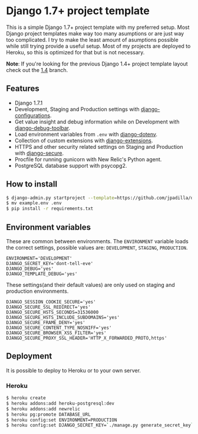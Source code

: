 # Django 1.7+ project template

This is a simple Django 1.7+ project template with my preferred setup. Most Django project templates make way too many asumptions or are just way too complicated. I try to make the least amount of asumptions possible while still trying provide a useful setup. Most of my projects are deployed to Heroku, so this is optimized for that but is not necessary.

**Note**: If you're looking for the previous Django 1.4+ project template layout check out the [1.4](https://github.com/jpadilla/django-project-template/tree/1.4) branch.

## Features

- Django 1.7.1
- Development, Staging and Production settings with [django-configurations](http://django-configurations.readthedocs.org/).
- Get value insight and debug information while on Development with [django-debug-toolbar](http://django-debug-toolbar.readthedocs.org/en/1.2.2/).
- Load environment variables from `.env` with [django-dotenv](https://github.com/jpadilla/django-dotenv).
- Collection of custom extensions with [django-extensions](http://django-extensions.readthedocs.org/).
- HTTPS and other security related settings on Staging and Production with [django-secure](http://django-secure.readthedocs.org/).
- Procfile for running gunicorn with New Relic's Python agent.
- PostgreSQL database support with psycopg2.

## How to install

```bash
$ django-admin.py startproject --template=https://github.com/jpadilla/django-project-template/archive/master.zip --name=Procfile --extension=py,md,env project_name
$ mv example.env .env
$ pip install -r requirements.txt
```

## Environment variables

These are common between environments. The `ENVIRONMENT` variable loads the correct settings, possible values are: `DEVELOPMENT`, `STAGING`, `PRODUCTION`.

```
ENVIRONMENT='DEVELOPMENT'
DJANGO_SECRET_KEY='dont-tell-eve'
DJANGO_DEBUG='yes'
DJANGO_TEMPLATE_DEBUG='yes'
```

These settings(and their default values) are only used on staging and production environments.

```
DJANGO_SESSION_COOKIE_SECURE='yes'
DJANGO_SECURE_SSL_REDIRECT='yes'
DJANGO_SECURE_HSTS_SECONDS=31536000
DJANGO_SECURE_HSTS_INCLUDE_SUBDOMAINS='yes'
DJANGO_SECURE_FRAME_DENY='yes'
DJANGO_SECURE_CONTENT_TYPE_NOSNIFF='yes'
DJANGO_SECURE_BROWSER_XSS_FILTER='yes'
DJANGO_SECURE_PROXY_SSL_HEADER='HTTP_X_FORWARDED_PROTO,https'
```

## Deployment

It is possible to deploy to Heroku or to your own server.

### Heroku

```bash
$ heroku create
$ heroku addons:add heroku-postgresql:dev
$ heroku addons:add newrelic
$ heroku pg:promote DATABASE_URL
$ heroku config:set ENVIRONMENT=PRODUCTION
$ heroku config:set DJANGO_SECRET_KEY=`./manage.py generate_secret_key`
```
